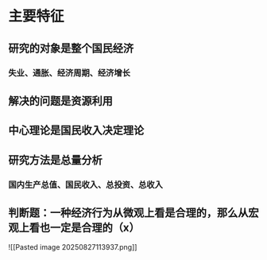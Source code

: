 # 主要特征
## 研究的对象是整个国民经济
### 失业、通胀、经济周期、经济增长
## 解决的问题是资源利用
## 中心理论是国民收入决定理论
## 研究方法是总量分析
### 国内生产总值、国民收入、总投资、总收入
## 判断题：一种经济行为从微观上看是合理的，那么从宏观上看也一定是合理的（x）
![[Pasted image 20250827113937.png]]